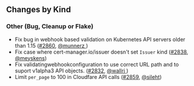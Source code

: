 ## Changes by Kind

### Other (Bug, Cleanup or Flake)

- Fix bug in webhook based validation on Kubernetes API servers older than 1.15 ([#2860](https://github.com/jetstack/cert-manager/pull/2860), [@munnerz ](https://github.com/munnerz))
- Fix case where cert-manager.io/issuer doesn't set `Issuer` kind ([#2838](https://github.com/jetstack/cert-manager/pull/2838), [@meyskens](https://github.com/meyskens))
- Fix validatingwebhookconfiguration to use correct URL path and to suport v1alpha3 API objects. ([#2832](https://github.com/jetstack/cert-manager/pull/2832), [@wallrj ](https://github.com/wallrj ))
- Limit `per_page` to 100 in Cloudfare API calls ([#2859](https://github.com/jetstack/cert-manager/pull/2859), [@sileht](https://github.com/sileht))
